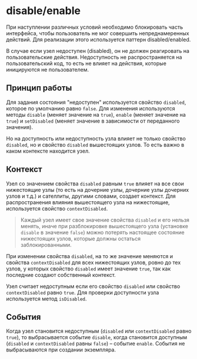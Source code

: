 # disable/enable

При наступлении различных условий необходимо блокировать часть интерфейса, чтобы пользователь не мог совершить непреднамеренных действий. Для реализации этого используется паттерн disabled/enabled.

В случае если узел недоступен (disabled), он не должен реагировать на пользовательские действия. Недоступность не распространяется на пользовательский код, то есть не влияет на действия, которые иницируются не пользователем.

## Принцип работы

Для задания состояния "недоступен" используется свойство `disabled`, которое по умолчанию равно `false`. Для изменения используются методы `disable` (меняет значение на `true`), `enable` (меняет значение на `true`) и `setDisabled` (меняет значение в зависимости от переданного значения).

Но на доступность или недоступность узла влияет не только свойство `disabled`, но и свойство `disabled` вышестоящих узлов. То есть важно в каком контексте находится узел.

## Контекст

Узел со значением свойства `disabled` равным `true` влияет на все свои нижестоящие узлы (то есть на дочерние узлы, дочерние узлы дочерних узлов и т.д.) и сателлиты, другими словами, создает контекст. Для распространения влияния вышестоящего узла на нижестоящие, используется свойство `contextDisabled`.

> Каждый узел имеет свое значение свойства `disabled` и его нельзя менять, иначе при разблокировке вышестоящего узла (установке `disable` в значение `false`) можно потерять настоящее состояние нижестоящих узлов, которые должны остаться заблокированными.

При изменении свойства `disabled`, на то же значение меняются и свойства `contextDisabled` для всех нижестоящих узлов, ровно до тех узлов, у которых свойство `disabled` имеет значение `true`, так как последние создают собственный контекст.

Узел считает недоступным если его свойство `disabled` или свойство `contextDisabled` равно `true`. Для проверки доступности узла используется метод `isDisabled`.

## События

Когда узел становится недоступным (`disabled` или `contextDisabled` равно `true`), то выбрасывается событие `disable`, когда становится доступным (`disabled` и `contextDisabled` равны `false`) – событие `enable`. События не выбрасываются при создании экземпляра.
